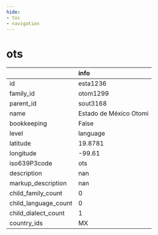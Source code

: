 ```yaml
---
hide:
- toc
- navigation
---
```

# ots
|                      | info                   |
|:---------------------|:-----------------------|
| id                   | esta1236               |
| family_id            | otom1299               |
| parent_id            | sout3168               |
| name                 | Estado de México Otomi |
| bookkeeping          | False                  |
| level                | language               |
| latitude             | 19.8781                |
| longitude            | -99.61                 |
| iso639P3code         | ots                    |
| description          | nan                    |
| markup_description   | nan                    |
| child_family_count   | 0                      |
| child_language_count | 0                      |
| child_dialect_count  | 1                      |
| country_ids          | MX                     |